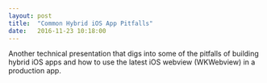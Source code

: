 ```yaml
---
layout: post
title:  "Common Hybrid iOS App Pitfalls"
date:   2016-11-23 10:18:00
---
```


Another technical presentation that digs into some of the pitfalls of building hybrid iOS apps and how to use the latest iOS webview (WKWebview) in a production app.

<p>
<script async class="speakerdeck-embed" data-id="4b425598033d4dbdb38085a9bd2a47c8" data-ratio="1.77777777777778" src="//speakerdeck.com/assets/embed.js"></script>
</p>

